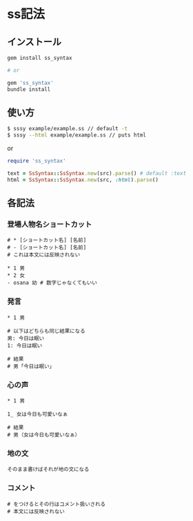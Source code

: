 # ss記法

## インストール

```sh
gem install ss_syntax

# or

gem 'ss_syntax'
bundle install
```

## 使い方

```sh
$ sssy example/example.ss // default -t
$ sssy --html example/example.ss // puts html
```

or

```rb
require 'ss_syntax'

text = SsSyntax::SsSyntax.new(src).parse() # default :text
html = SsSyntax::SsSyntax.new(src, :html).parse()
```

## 各記法

### 登場人物名ショートカット

```
# * [ショートカット名] [名前]
# - [ショートカット名] [名前]
# これは本文には反映されない

* 1 男
* 2 女
- osana 幼 # 数字じゃなくてもいい
```

### 発言

```
* 1 男

# 以下はどちらも同じ結果になる
男: 今日は眠い
1: 今日は眠い

# 結果
# 男「今日は眠い」
```

### 心の声

```
* 1 男

1_ 女は今日も可愛いなぁ

# 結果
# 男（女は今日も可愛いなぁ）
```

### 地の文

```
そのまま書けばそれが地の文になる
```

### コメント

```
# をつけるとその行はコメント扱いされる
# 本文には反映されない
```
